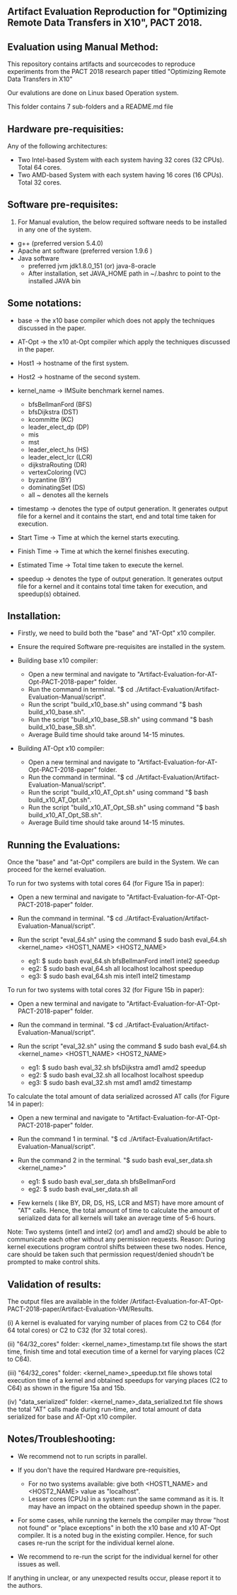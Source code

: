 Artifact Evaluation Reproduction for "Optimizing Remote Data Transfers in X10", PACT 2018. 
------------------------------------------------------------------------------------------

Evaluation using Manual Method:
---------------------------------


This repository contains artifacts and sourcecodes
to reproduce experiments from the PACT 2018 research paper 
titled "Optimizing Remote Data Transfers in X10"

Our evalutions are done on Linux based Operation system.

This folder contains 7 sub-folders and a README.md file


Hardware pre-requisities:
-------------------------
Any of the following architectures:
* Two Intel-based System with each system having 32 cores (32 CPUs). Total 64 cores.
* Two AMD-based System with each system having 16 cores (16 CPUs). Total 32 cores.
 

Software pre-requisites:
------------------------
1) For Manual evalution, the below required software needs to be installed in any one of the system.
* g++ (preferred version 5.4.0)
* Apache ant software (preferred version 1.9.6 )
* Java software
	- preferred jvm jdk1.8.0_151 (or) java-8-oracle
	- After installation, set JAVA_HOME path in ~/.bashrc to point to the installed JAVA bin


Some notations:
---------------
* base -> the x10 base compiler which does not apply the techniques discussed in the paper.
* AT-Opt -> the x10 at-Opt compiler which apply the techniques discussed in the paper.
* Host1 -> hostname of the first system.
* Host2 -> hostname of the second system.
* kernel_name -> IMSuite benchmark kernel names.
	- bfsBellmanFord (BFS)
	- bfsDijkstra (DST)
	- kcommitte (KC)
	- leader_elect_dp (DP)
	- mis
	- mst
	- leader_elect_hs (HS)
	- leader_elect_lcr (LCR)
	- dijkstraRouting (DR)
	- vertexColoring (VC)
	- byzantine (BY)
	- dominatingSet (DS)
	- all ~ denotes all the kernels
		
* timestamp -> denotes the type of output generation. It generates output file for a kernel and it 
		contains the start, end and total time taken for execution.
* Start Time -> Time at which the kernel starts executing.
* Finish Time -> Time at which the kernel finishes executing.
* Estimated Time -> Total time taken to execute the kernel.
* speedup -> denotes the type of output generation. It generates output file for a kernel and it 
		      contains total time taken for execution, and speedup(s) obtained.


Installation:
-------------
* Firstly, we need to build both the "base" and "AT-Opt" x10 compiler.

* Ensure the required Software pre-requisites are installed in the system.

* Building base x10 compiler:
	-  Open a new terminal and navigate to "Artifact-Evaluation-for-AT-Opt-PACT-2018-paper" folder.
	-  Run the command in terminal. "$ cd ./Artifact-Evaluation/Artifact-Evaluation-Manual/script".
	-  Run the script "build_x10_base.sh" using command "$ bash build_x10_base.sh". 
	-  Run the script "build_x10_base_SB.sh" using command "$ bash build_x10_base_SB.sh".
	-  Average Build time should take around 14-15 minutes.

* Building AT-Opt x10 compiler:
	-  Open a new terminal and navigate to "Artifact-Evaluation-for-AT-Opt-PACT-2018-paper" folder.
	-  Run the command in terminal. "$ cd ./Artifact-Evaluation/Artifact-Evaluation-Manual/script".
	-  Run the script "build_x10_AT_Opt.sh" using command "$ bash build_x10_AT_Opt.sh". 
	-  Run the script "build_x10_AT_Opt_SB.sh" using command "$ bash build_x10_AT_Opt_SB.sh".
	-  Average Build time should take around 14-15 minutes.


Running the Evaluations:
------------------------
Once the "base" and "at-Opt" compilers are build in the System. We can 
proceed for the kernel evaluation.

To run for two systems with total cores 64 (for Figure 15a in paper):
* Open a new terminal and navigate to "Artifact-Evaluation-for-AT-Opt-PACT-2018-paper" folder.

* Run the command in terminal. "$ cd ./Artifact-Evaluation/Artifact-Evaluation-Manual/script".

* Run the script "eval_64.sh" using the command $ sudo bash eval_64.sh <kernel_name> <HOST1_NAME> <HOST2_NAME> <timestamp or speedup>
	- eg1: $ sudo bash eval_64.sh bfsBellmanFord intel1 intel2 speedup
	- eg2: $ sudo bash eval_64.sh all localhost localhost speedup
	- eg3: $ sudo bash eval_64.sh mis intel1 intel2 timestamp
 


To run for two systems with total cores 32 (for Figure 15b in paper):
* Open a new terminal and navigate to "Artifact-Evaluation-for-AT-Opt-PACT-2018-paper" folder.

* Run the command in terminal. "$ cd ./Artifact-Evaluation/Artifact-Evaluation-Manual/script".

* Run the script "eval_32.sh" using the command $ sudo bash eval_64.sh <kernel_name> <HOST1_NAME> <HOST2_NAME> <timestamp or speedup>
	- eg1: $ sudo bash eval_32.sh bfsDijkstra amd1 amd2 speedup
	- eg2: $ sudo bash eval_32.sh all localhost localhost speedup
	- eg3: $ sudo bash eval_32.sh mst amd1 amd2 timestamp



To calculate the total amount of data serialized acrossed AT calls (for Figure 14 in paper):
* Open a new terminal and navigate to "Artifact-Evaluation-for-AT-Opt-PACT-2018-paper" folder.

* Run the command 1 in terminal. "$ cd ./Artifact-Evaluation/Artifact-Evaluation-Manual/script".

* Run the command 2 in the terminal. "$ sudo bash eval_ser_data.sh <kernel_name>"
	- eg1: $ sudo bash eval_ser_data.sh bfsBellmanFord
	- eg2: $ sudo bash eval_ser_data.sh all

* Few kernels ( like BY, DR, DS, HS, LCR and MST) have more amount of "AT" calls. Hence, the 
total amount of time to calculate the amount of serialized data for all kernels will take an average time
of 5-6 hours. 
	

Note: Two systems (intel1 and intel2 (or) amd1 and amd2) should be able to communicate each other 
without any permission requests. Reason: During kernel executions program control shifts between these
two nodes. Hence, care should be taken such that permission request/denied shoudn't be prompted to make control shits. 


Validation of results:
----------------------
The output files are available in the folder /Artifact-Evaluation-for-AT-Opt-PACT-2018-paper/Artifact-Evaluation-VM/Results.

(i) A kernel is evaluated for varying number of places from C2 to C64 (for 64 total cores) or C2 to C32 (for 32 total cores).

(ii) "64/32_cores" folder: <kernel_name>_timestamp.txt file shows the start time, finish time and total execution time of a kernel for varying places (C2 to C64).

(iii) "64/32_cores" folder: <kernel_name>_speedup.txt file shows total execution time of a kernel and obtained speedups for varying places (C2 to C64) as shown in the figure 15a and 15b.

(iv) "data_serialized" folder: <kernel_name>_data_serialized.txt file shows the total "AT" calls made during run-time, and total amount of data serialized for base and AT-Opt x10 compiler.


Notes/Troubleshooting:
----------------------
* We recommend not to run scripts in parallel.

* If you don't have the required Hardware pre-requisities,
	- For no two systems available: give both <HOST1_NAME> and <HOST2_NAME> value as "localhost".
	- Lesser cores (CPUs) in a system: run the same command as it is. It may have an impact on the obtained speedup shown in the paper.

* For some cases, while running the kernels the compiler may throw "host not found" or "place exceptions" 
in both the x10 base and x10 AT-Opt compiler. It is a noted bug in the existing compiler. 
Hence, for such cases re-run the script for the individual kernel alone.

* We recommend to re-run the script for the individual kernel for other issues as well.



If anything in unclear, or any unexpected results occur, please report it to the authors.				
		
